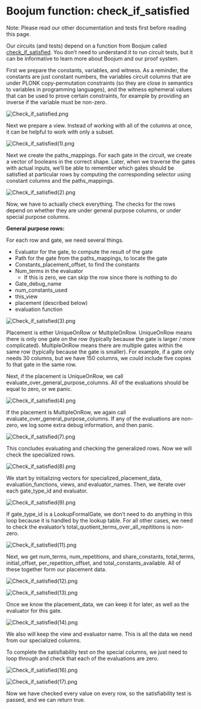 # Boojum function: check_if_satisfied

Note: Please read our other documentation and tests first before reading this page.

Our circuits (and tests) depend on a function from Boojum called
[check_if_satisfied](https://github.com/matter-labs/era-boojum/blob/main/src/cs/implementations/satisfiability_test.rs#L11).
You don’t need to understand it to run circuit tests, but it can be informative to learn more about Boojum and our proof
system.

First we prepare the constants, variables, and witness. As a reminder, the constants are just constant numbers, the
variables circuit columns that are under PLONK copy-permutation constraints (so they are close in semantics to variables
in programming languages), and the witness ephemeral values that can be used to prove certain constraints, for example
by providing an inverse if the variable must be non-zero.

![Check_if_satisfied.png](./boojum_function_check_if_satisfied/check_if_satisfied.png)

Next we prepare a view. Instead of working with all of the columns at once, it can be helpful to work with only a
subset.

![Check_if_satisfied(1).png](<./boojum_function_check_if_satisfied/Check_if_satisfied(1).png>)

Next we create the paths_mappings. For each gate in the circuit, we create a vector of booleans in the correct shape.
Later, when we traverse the gates with actual inputs, we’ll be able to remember which gates should be satisfied at
particular rows by computing the corresponding selector using constant columns and the paths_mappings.

![Check_if_satisfied(2).png](<./boojum_function_check_if_satisfied/Check_if_satisfied(2).png>)

Now, we have to actually check everything. The checks for the rows depend on whether they are under general purpose
columns, or under special purpose columns.

**General purpose rows:**

For each row and gate, we need several things.

- Evaluator for the gate, to compute the result of the gate
- Path for the gate from the paths_mappings, to locate the gate
- Constants_placement_offset, to find the constants
- Num_terms in the evaluator
  - If this is zero, we can skip the row since there is nothing to do
- Gate_debug_name
- num_constants_used
- this_view
- placement (described below)
- evaluation function

![Check_if_satisfied(3).png](<./boojum_function_check_if_satisfied/Check_if_satisfied(3).png>)

Placement is either UniqueOnRow or MultipleOnRow. UniqueOnRow means there is only one gate on the row (typically because
the gate is larger / more complicated). MultipleOnRow means there are multiple gates within the same row (typically
because the gate is smaller). For example, if a gate only needs 30 columns, but we have 150 columns, we could include
five copies fo that gate in the same row.

Next, if the placement is UniqueOnRow, we call evaluate_over_general_purpose_columns. All of the evaluations should be
equal to zero, or we panic.

![Check_if_satisfied(4).png](<./boojum_function_check_if_satisfied/Check_if_satisfied(4).png>)

If the placement is MultipleOnRow, we again call evaluate_over_general_purpose_columns. If any of the evaluations are
non-zero, we log some extra debug information, and then panic.

![Check_if_satisfied(7).png](<./boojum_function_check_if_satisfied/Check_if_satisfied(7).png>)

This concludes evaluating and checking the generalized rows. Now we will check the specialized rows.

![Check_if_satisfied(8).png](<./boojum_function_check_if_satisfied/Check_if_satisfied(8).png>)

We start by initializing vectors for specialized_placement_data, evaluation_functions, views, and evaluator_names. Then,
we iterate over each gate_type_id and evaluator.

![Check_if_satisfied(9).png](<./boojum_function_check_if_satisfied/Check_if_satisfied(9).png>)

If gate_type_id is a LookupFormalGate, we don’t need to do anything in this loop because it is handled by the lookup
table. For all other cases, we need to check the evaluator’s total_quotient_terms_over_all_repititions is non-zero.

![Check_if_satisfied(11).png](<./boojum_function_check_if_satisfied/Check_if_satisfied(11).png>)

Next, we get num_terms, num_repetitions, and share_constants, total_terms, initial_offset, per_repetition_offset, and
total_constants_available. All of these together form our placement data.

![Check_if_satisfied(12).png](<./boojum_function_check_if_satisfied/Check_if_satisfied(12).png>)

![Check_if_satisfied(13).png](<./boojum_function_check_if_satisfied/Check_if_satisfied(13).png>)

Once we know the placement_data, we can keep it for later, as well as the evaluator for this gate.

![Check_if_satisfied(14).png](<./boojum_function_check_if_satisfied/Check_if_satisfied(14).png>)

We also will keep the view and evaluator name. This is all the data we need from our specialized columns.

To complete the satisfiability test on the special columns, we just need to loop through and check that each of the
evaluations are zero.

![Check_if_satisfied(16).png](<./boojum_function_check_if_satisfied/Check_if_satisfied(16).png>)

![Check_if_satisfied(17).png](<./boojum_function_check_if_satisfied/Check_if_satisfied(17).png>)

Now we have checked every value on every row, so the satisfiability test is passed, and we can return true.

